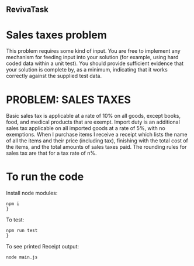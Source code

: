 ## RevivaTask

# Sales taxes problem
This problem requires some kind of input. You are free to implement any mechanism for
feeding input into your solution (for example, using hard coded data within a unit test). You
should provide sufficient evidence that your solution is complete by, as a minimum, indicating
that it works correctly against the supplied test data.
# PROBLEM: SALES TAXES
Basic sales tax is applicable at a rate of 10% on all goods, except books, food, and
medical products that are exempt. Import duty is an additional sales tax applicable on all
imported goods at a rate of 5%, with no exemptions.
When I purchase items I receive a receipt which lists the name of all the items and their price
(including tax), finishing with the total cost of the items, and the total amounts of sales taxes
paid. The rounding rules for sales tax are that for a tax rate of n%.


# To run the code 
Install node modules:
```
npm i 
}
```
To test:
```
npm run test
}
```
To see printed Receipt output:
```
node main.js

```